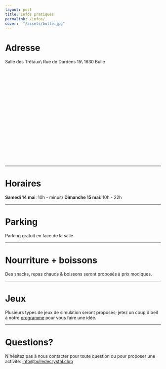 ```yaml
---
layout: post
title: Infos pratiques
permalink: /infos/
cover:  "/assets/bulle.jpg"
---
```


# Adresse
Salle des Trétaux\\
Rue de Dardens 15\\
1630 Bulle

<script src='https://maps.googleapis.com/maps/api/js?v=3.exp'></script><div style='overflow:hidden;height:300px;width:600px;'><div id='gmap_canvas' style='height:300px;width:600px;'></div><div><small><a href="http://embedgooglemaps.com">									embed google map							</a></small></div><div><small><a href="http://freedirectorysubmissionsites.com/">reedirectorysubmissionsites.com</a></small></div><style>#gmap_canvas img{max-width:none!important;background:none!important}</style></div><script type='text/javascript'>function init_map(){var myOptions = {zoom:15,center:new google.maps.LatLng(46.6270082,7.0578546000000415),mapTypeId: google.maps.MapTypeId.TERRAIN};map = new google.maps.Map(document.getElementById('gmap_canvas'), myOptions);marker = new google.maps.Marker({map: map,position: new google.maps.LatLng(46.6270082,7.0578546000000415)});infowindow = new google.maps.InfoWindow({content:'<strong>Salle des Trétaux</strong><br>Rue de Dardens 15, 1630 Bulle, Switzerland<br>'});google.maps.event.addListener(marker, 'click', function(){infowindow.open(map,marker);});infowindow.open(map,marker);}google.maps.event.addDomListener(window, 'load', init_map);</script>

---

# Horaires
**Samedi 14 mai**: 10h - minuit\\
**Dimanche 15 mai**: 10h - 22h 

---

# Parking
Parking gratuit en face de la salle.

---

# Nourriture + boissons
Des snacks, repas chauds & boissons seront proposés à prix modiques. 

---

# Jeux
Plusieurs types de jeux de simulation seront proposés; jetez un coup d'oeil à notre [programme](http://bulledecrystal.club/programme/) pour vous faire une idée.

---

# Questions?
N'hésitez pas à nous contacter pour toute question ou pour proposer une activité: [info@bulledecrystal.club](mailto:info@bulledecrystal.club)
